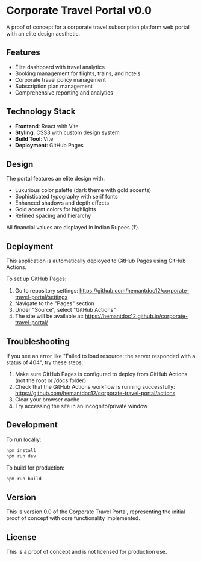 # Corporate Travel Portal v0.0

A proof of concept for a corporate travel subscription platform web portal with an elite design aesthetic.

## Features

- Elite dashboard with travel analytics
- Booking management for flights, trains, and hotels
- Corporate travel policy management
- Subscription plan management
- Comprehensive reporting and analytics

## Technology Stack

- **Frontend**: React with Vite
- **Styling**: CSS3 with custom design system
- **Build Tool**: Vite
- **Deployment**: GitHub Pages

## Design

The portal features an elite design with:
- Luxurious color palette (dark theme with gold accents)
- Sophisticated typography with serif fonts
- Enhanced shadows and depth effects
- Gold accent colors for highlights
- Refined spacing and hierarchy

All financial values are displayed in Indian Rupees (₹).

## Deployment

This application is automatically deployed to GitHub Pages using GitHub Actions.

To set up GitHub Pages:
1. Go to repository settings: https://github.com/hemantdoc12/corporate-travel-portal/settings
2. Navigate to the "Pages" section
3. Under "Source", select "GitHub Actions"
4. The site will be available at: https://hemantdoc12.github.io/corporate-travel-portal/

## Troubleshooting

If you see an error like "Failed to load resource: the server responded with a status of 404", try these steps:

1. Make sure GitHub Pages is configured to deploy from GitHub Actions (not the root or /docs folder)
2. Check that the GitHub Actions workflow is running successfully: https://github.com/hemantdoc12/corporate-travel-portal/actions
3. Clear your browser cache
4. Try accessing the site in an incognito/private window

## Development

To run locally:
```bash
npm install
npm run dev
```

To build for production:
```bash
npm run build
```

## Version

This is version 0.0 of the Corporate Travel Portal, representing the initial proof of concept with core functionality implemented.

## License

This is a proof of concept and is not licensed for production use.
